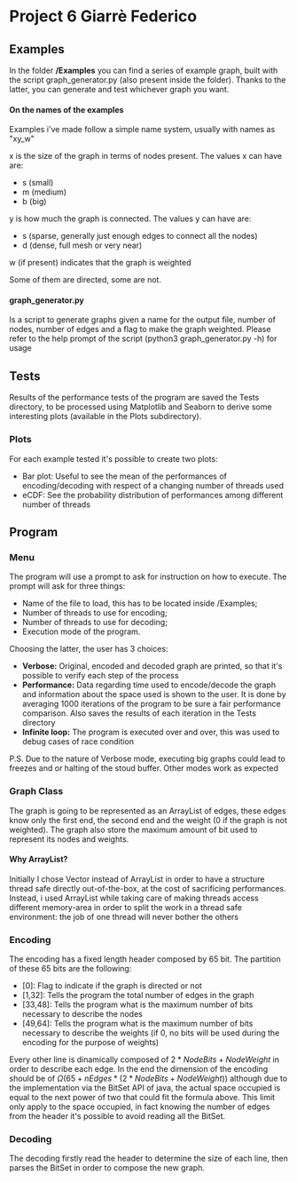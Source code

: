 # Project 6 Giarrè Federico

## Examples

In the folder **/Examples** you can find a series of example graph, built with the script graph_generator.py (also present inside the folder). Thanks to the latter, you can generate and test whichever graph you want.

#### On the names of the examples

Examples i've made follow a simple name system, usually with names as "xy_w"

x is the size of the graph in terms of nodes present. The values x can have are:

- s (small)
- m (medium)
- b (big)

y is how much the graph is connected. The values y can have are:

- s (sparse, generally just enough edges to connect all the nodes)
- d (dense, full mesh or very near)

w (if present) indicates that the graph is weighted

Some of them are directed, some are not.

#### graph_generator.py

Is a script to generate graphs given a name for the output file, number of nodes, number of edges and a flag to make the graph weighted. Please refer to the help prompt of the script (python3 graph_generator.py -h) for usage

## Tests
Results of the performance tests of the program are saved the Tests directory, to be processed using Matplotlib and Seaborn to derive some interesting plots (available in the Plots subdirectory).

### Plots
For each example tested it's possible to create two plots:

- Bar plot: Useful to see the mean of the performances of encoding/decoding with respect of a changing number of threads used
- eCDF: See the probability distribution of performances among different number of threads

## Program

### Menu

The program will use a prompt to ask for instruction on how to execute. The prompt will ask for three things:

- Name of the file to load, this has to be located inside /Examples;
- Number of threads to use for encoding;
- Number of threads to use for decoding;
- Execution mode of the program.


Choosing the latter, the user has 3 choices:

- **Verbose:** Original, encoded and decoded graph are printed, so that it's possible to verify each step of the process
- **Performance:** Data regarding time used to encode/decode the graph and information about the space used is shown to the user. It is done by averaging 1000 iterations of the program to be sure a fair performance comparison. Also saves the results of each iteration in the Tests directory
- **Infinite loop:** The program is executed over and over, this was used to debug cases of race condition

P.S. Due to the nature of Verbose mode, executing big graphs could lead to freezes and or halting of the stoud buffer. Other modes work as expected

### Graph Class

The graph is going to be represented as an ArrayList of edges, these edges know only the first end, the second end and the weight (0 if the graph is not weighted). The graph also store the maximum amount of bit used to represent its nodes and weights.

#### Why ArrayList?

Initially I chose Vector instead of ArrayList in order to have a structure thread safe directly out-of-the-box, at the cost of sacrificing performances.
Instead, i used ArrayList while taking care of making threads access different memory-area in order to split the work in a thread safe environment: the job of one thread will never bother the others

### Encoding

The encoding has a fixed length header composed by 65 bit. The partition of these 65 bits are the following:

- [0]: Flag to indicate if the graph is directed or not
- [1,32]: Tells the program the total number of edges in the graph
- [33,48]: Tells the program what is the maximum number of bits necessary to describe the nodes
- [49,64]: Tells the program what is the maximum number of bits necessary to describe the weights (if 0, no bits will be used during the encoding for the purpose of weights)

Every other line is dinamically composed of $2* NodeBits + NodeWeight$ in order to describe each edge. In the end the dimension of the encoding should be of $\Omega(65 + nEdges * (2* NodeBits + NodeWeight))$ although due to the implementation via the BitSet API of java, the actual space occupied is equal to the next power of two that could fit the formula above.
This limit only apply to the space occupied, in fact knowing the number of edges from the header it's possible to avoid reading all the BitSet.

### Decoding

The decoding firstly read the header to determine the size of each line, then parses the BitSet in order to compose the new graph. 

